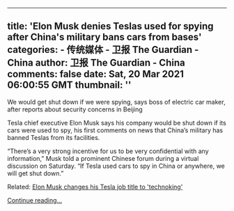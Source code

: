 
---
title: 'Elon Musk denies Teslas used for spying after China's military bans cars from bases'
categories: 
    - 传统媒体
    - 卫报 The Guardian - China
author: 卫报 The Guardian - China
comments: false
date: Sat, 20 Mar 2021 06:00:55 GMT
thumbnail: ''
---

<div>   
<p>We would get shut down if we were spying, says boss of electric car maker, after reports about security concerns in Beijing</p><p>Tesla chief executive Elon Musk says his company would be shut down if its cars were used to spy, his first comments on news that China’s military has banned Teslas from its facilities.</p><p>“There’s a very strong incentive for us to be very confidential with any information,” Musk told a prominent Chinese forum during a virtual discussion on Saturday. “If Tesla used cars to spy in China or anywhere, we will get shut down.”</p><p> <span>Related: </span><a href="https://www.theguardian.com/technology/2021/mar/15/elon-musk-changes-his-tesla-job-title-to-technoking">Elon Musk changes his Tesla job title to 'technoking'</a> </p> <a href="https://www.theguardian.com/us-news/2021/mar/20/elon-musk-denies-teslas-used-for-spying-after-chinas-military-bans-cars-from-bases">Continue reading...</a>  
</div>
            